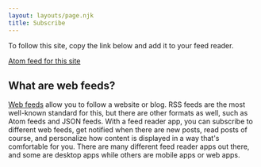 ```yaml
---
layout: layouts/page.njk
title: Subscribe
---
```


To follow this site, copy the link below and add it to your feed reader.

[Atom feed for this site](/feed.xml)

## What are web feeds?

[Web feeds](https://en.wikipedia.org/wiki/Web_feed) allow you to follow a website or blog. RSS feeds are the most well-known standard for this, but there are other formats as well, such as Atom feeds and JSON feeds. With a feed reader app, you can subscribe to different web feeds, get notified when there are new posts, read posts of course, and personalize how content is displayed in a way that's comfortable for you. There are many different feed reader apps out there, and some are desktop apps while others are mobile apps or web apps.